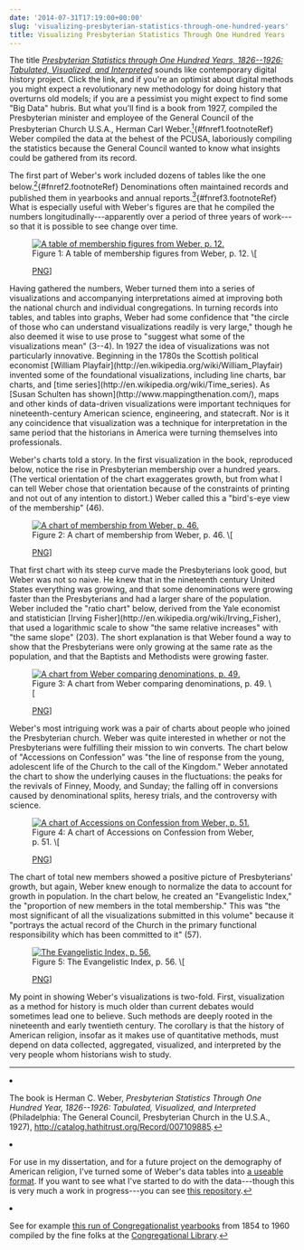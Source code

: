 ```yaml
---
date: '2014-07-31T17:19:00+00:00'
slug: 'visualizing-presbyterian-statistics-through-one-hundred-years'
title: Visualizing Presbyterian Statistics Through One Hundred Years
---
```


The title *[Presbyterian Statistics through One Hundred Years, 1826--1926: Tabulated, Visualized, and Interpreted](http://catalog.hathitrust.org/Record/007109885)* sounds like contemporary digital history project. Click the link, and if you're an optimist about digital methods you might expect a revolutionary new methodology for doing history that overturns old models; if you are a pessimist you might expect to find some "Big Data" hubris. But what you'll find is a book from 1927, compiled the Presbyterian minister and employee of the General Council of the Presbyterian Church U.S.A., Herman Carl Weber.[<sup>1</sup>](#fn1){\#fnref1.footnoteRef} Weber compiled the data at the behest of the PCUSA, laboriously compiling the statistics because the General Council wanted to know what insights could be gathered from its record.

The first part of Weber's work included dozens of tables like the one below.[<sup>2</sup>](#fn2){\#fnref2.footnoteRef} Denominations often maintained records and published them in yearbooks and annual reports.[<sup>3</sup>](#fn3){\#fnref3.footnoteRef} What is especially useful with Weber's figures are that he compiled the numbers longitudinally---apparently over a period of three years of work---so that it is possible to see change over time.
<figure id="figure-1">
<a onclick="ga('send', 'event', { 'eventCategory': 'Figure', 'eventAction': 'View', 'eventLabel': 'weber/table'});" href='//files.lincolnmullen.com/figures//weber/table.png'><img src='//files.lincolnmullen.com/figures//weber/table.png' alt='A table of membership figures from Weber, p. 12.'></a>
<figcaption>
Figure 1: A table of membership figures from Weber, p. 12. \[

<a onclick="ga(&#39;send&#39;, &#39;event&#39;, { &#39;eventCategory&#39;: &#39;Figure&#39;, &#39;eventAction&#39;: &#39;View&#39;, &#39;eventLabel&#39;: &#39;weber/table&#39;});" href="//files.lincolnmullen.com/figures//weber/table.png">PNG</a>\]

</figcaption>
</figure>
Having gathered the numbers, Weber turned them into a series of visualizations and accompanying interpretations aimed at improving both the national church and individual congregations. In turning records into tables, and tables into graphs, Weber had some confidence that "the circle of those who can understand visualizations readily is very large," though he also deemed it wise to use prose to "suggest what some of the visualizations mean" (3--4). In 1927 the idea of visualizations was not particularly innovative. Beginning in the 1780s the Scottish political economist [William Playfair](http://en.wikipedia.org/wiki/William_Playfair) invented some of the foundational visualizations, including line charts, bar charts, and [time series](http://en.wikipedia.org/wiki/Time_series). As [Susan Schulten has shown](http://www.mappingthenation.com/), maps and other kinds of data-driven visualizations were important techniques for nineteenth-century American science, engineering, and statecraft. Nor is it any coincidence that visualization was a technique for interpretation in the same period that the historians in America were turning themselves into professionals.

Weber's charts told a story. In the first visualization in the book, reproduced below, notice the rise in Presbyterian membership over a hundred years. (The vertical orientation of the chart exaggerates growth, but from what I can tell Weber chose that orientation because of the constraints of printing and not out of any intention to distort.) Weber called this a "bird's-eye view of the membership" (46).
<figure id="figure-2">
<a onclick="ga('send', 'event', { 'eventCategory': 'Figure', 'eventAction': 'View', 'eventLabel': 'weber/membership'});" href='//files.lincolnmullen.com/figures//weber/membership.png'><img src='//files.lincolnmullen.com/figures//weber/membership.png' alt='A chart of membership from Weber, p. 46.'></a>
<figcaption>
Figure 2: A chart of membership from Weber, p. 46. \[

<a onclick="ga(&#39;send&#39;, &#39;event&#39;, { &#39;eventCategory&#39;: &#39;Figure&#39;, &#39;eventAction&#39;: &#39;View&#39;, &#39;eventLabel&#39;: &#39;weber/membership&#39;});" href="//files.lincolnmullen.com/figures//weber/membership.png">PNG</a>\]

</figcaption>
</figure>
That first chart with its steep curve made the Presbyterians look good, but Weber was not so naive. He knew that in the nineteenth century United States everything was growing, and that some denominations were growing faster than the Presbyterians and had a larger share of the population. Weber included the "ratio chart" below, derived from the Yale economist and statistician [Irving Fisher](http://en.wikipedia.org/wiki/Irving_Fisher), that used a logarithmic scale to show "the same relative increases" with "the same slope" (203). The short explanation is that Weber found a way to show that the Presbyterians were only growing at the same rate as the population, and that the Baptists and Methodists were growing faster.
<figure id="figure-3">
<a onclick="ga('send', 'event', { 'eventCategory': 'Figure', 'eventAction': 'View', 'eventLabel': 'weber/ratio'});" href='//files.lincolnmullen.com/figures//weber/ratio.png'><img src='//files.lincolnmullen.com/figures//weber/ratio.png' alt='A chart from Weber comparing denominations, p. 49.'></a>
<figcaption>
Figure 3: A chart from Weber comparing denominations, p. 49. \[

<a onclick="ga(&#39;send&#39;, &#39;event&#39;, { &#39;eventCategory&#39;: &#39;Figure&#39;, &#39;eventAction&#39;: &#39;View&#39;, &#39;eventLabel&#39;: &#39;weber/ratio&#39;});" href="//files.lincolnmullen.com/figures//weber/ratio.png">PNG</a>\]

</figcaption>
</figure>
Weber's most intriguing work was a pair of charts about people who joined the Presbyterian church. Weber was quite interested in whether or not the Presbyterians were fulfilling their mission to win converts. The chart below of "Accessions on Confession" was "the line of response from the young, adolescent life of the Church to the call of the Kingdom." Weber annotated the chart to show the underlying causes in the fluctuations: the peaks for the revivals of Finney, Moody, and Sunday; the falling off in conversions caused by denominational splits, heresy trials, and the controversy with science.
<figure id="figure-4">
<a onclick="ga('send', 'event', { 'eventCategory': 'Figure', 'eventAction': 'View', 'eventLabel': 'weber/accessions'});" href='//files.lincolnmullen.com/figures//weber/accessions.png'><img src='//files.lincolnmullen.com/figures//weber/accessions.png' alt='A chart of Accessions on Confession from Weber, p. 51.'></a>
<figcaption>
Figure 4: A chart of Accessions on Confession from Weber, p. 51. \[

<a onclick="ga(&#39;send&#39;, &#39;event&#39;, { &#39;eventCategory&#39;: &#39;Figure&#39;, &#39;eventAction&#39;: &#39;View&#39;, &#39;eventLabel&#39;: &#39;weber/accessions&#39;});" href="//files.lincolnmullen.com/figures//weber/accessions.png">PNG</a>\]

</figcaption>
</figure>
The chart of total new members showed a positive picture of Presbyterians' growth, but again, Weber knew enough to normalize the data to account for growth in population. In the chart below, he created an "Evangelistic Index," the "proportion of new members in the total membership." This was "the most significant of all the visualizations submitted in this volume" because it "portrays the actual record of the Church in the primary functional responsibility which has been committed to it" (57).
<figure id="figure-5">
<a onclick="ga('send', 'event', { 'eventCategory': 'Figure', 'eventAction': 'View', 'eventLabel': 'weber/evangelistic'});" href='//files.lincolnmullen.com/figures//weber/evangelistic.png'><img src='//files.lincolnmullen.com/figures//weber/evangelistic.png' alt='The Evangelistic Index, p. 56.'></a>
<figcaption>
Figure 5: The Evangelistic Index, p. 56. \[

<a onclick="ga(&#39;send&#39;, &#39;event&#39;, { &#39;eventCategory&#39;: &#39;Figure&#39;, &#39;eventAction&#39;: &#39;View&#39;, &#39;eventLabel&#39;: &#39;weber/evangelistic&#39;});" href="//files.lincolnmullen.com/figures//weber/evangelistic.png">PNG</a>\]

</figcaption>
</figure>
My point in showing Weber's visualizations is two-fold. First, visualization as a method for history is much older than current debates would sometimes lead one to believe. Such methods are deeply rooted in the nineteenth and early twentieth century. The corollary is that the history of American religion, insofar as it makes use of quantitative methods, must depend on data collected, aggregated, visualized, and interpreted by the very people whom historians wish to study.
<section class="footnotes">

------------------------------------------------------------------------

<li id="fn1">
<p>
The book is Herman C. Weber, <em>Presbyterian Statistics Through One Hundred Year, 1826--1926: Tabulated, Visualized, and Interpreted</em> (Philadelphia: The General Council, Presbyterian Church in the U.S.A., 1927), <a href="http://catalog.hathitrust.org/Record/007109885" class="uri">http://catalog.hathitrust.org/Record/007109885</a>.<a href="#fnref1">↩</a>
</p>
</li>
<li id="fn2">
<p>
For use in my dissertation, and for a future project on the demography of American religion, I've turned some of Weber's data tables into <a href="https://github.com/lmullen/demographics-religion/tree/master/data/weber-1927">a useable format</a>. If you want to see what I've started to do with the data---though this is very much a work in progress---you can see <a href="https://github.com/lmullen/presbyterian-analysis">this repository</a>.<a href="#fnref2">↩</a>
</p>
</li>
<li id="fn3">
<p>
See for example <a href="http://www.congregationallibrary.org/periodicals/yearbooks">this run of Congregationalist yearbooks</a> from 1854 to 1960 compiled by the fine folks at the <a href="http://www.congregationallibrary.org/">Congregational Library</a>.<a href="#fnref3">↩</a>
</p>
</li>
</section>
